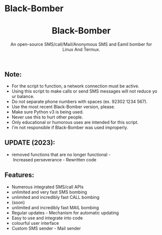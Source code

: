 # Black-Bomber
<h1 align="center">Black-Bomber</h1>
<p align="center">An open-source SMS/call/Mail/Anonymous SMS and Eamil bomber for Linux And Termux.</p><br>





## Note:

- For the script to function, a network connection must be active.
- Using this script to make calls or send SMS messages will not reduce your balance.
- Do not separate phone numbers with spaces (ex. 92302 1234 567).
- Use the most recent Black-Bomber version, please.
- Make sure Python v3 is being used.
- Never use this to hurt other people.
- Only educational or humorous uses are intended for this script.
- I'm not responsible if Black-Bomber was used improperly.


## UPDATE (2023):

- removed functions that are no longer functional
- Increased perseverance
- Rewritten code


## Features:

- Numerous integrated SMS/call APIs
- unlimited and very fast SMS bombing
- unlimited and incredibly fast CALL bombing
- (soon)
- unlimited and incredibly fast MAIL bombing
- Regular updates - Mechanism for automatic updating
- Easy to use and integrate into code
- colourful user interface
- Custom SMS sender
- Mail sender
 
